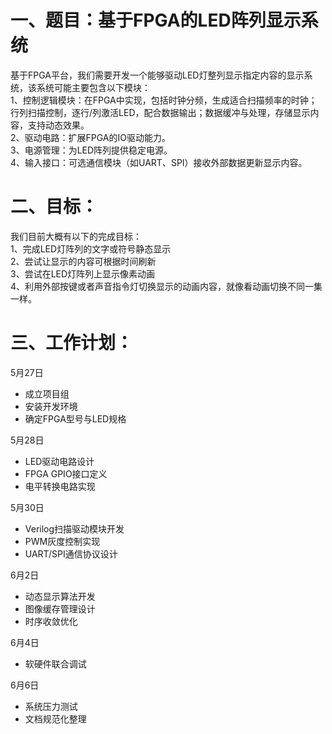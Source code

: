 # 一、题目：基于FPGA的LED阵列显示系统

基于FPGA平台，我们需要开发一个能够驱动LED灯整列显示指定内容的显示系统，该系统可能主要包含以下模块：  
1、控制逻辑模块：在FPGA中实现，包括时钟分频，生成适合扫描频率的时钟；行列扫描控制，逐行/列激活LED，配合数据输出；数据缓冲与处理，存储显示内容，支持动态效果。  
2、驱动电路：扩展FPGA的IO驱动能力。  
3、电源管理：为LED阵列提供稳定电源。  
4、输入接口：可选通信模块（如UART、SPI）接收外部数据更新显示内容。

# 二、目标：

我们目前大概有以下的完成目标：  
1、完成LED灯阵列的文字或符号静态显示  
2、尝试让显示的内容可根据时间刷新  
3、尝试在LED灯阵列上显示像素动画  
4、利用外部按键或者声音指令灯切换显示的动画内容，就像看动画切换不同一集一样。

# 三、工作计划：

5月27日	
- 成立项目组
- 安装开发环境
- 确定FPGA型号与LED规格

5月28日	
- LED驱动电路设计
- FPGA GPIO接口定义
- 电平转换电路实现

5月30日	
- Verilog扫描驱动模块开发
- PWM灰度控制实现
- UART/SPI通信协议设计

6月2日	
- 动态显示算法开发
- 图像缓存管理设计
- 时序收敛优化

6月4日	
- 软硬件联合调试

6月6日	
- 系统压力测试
- 文档规范化整理
